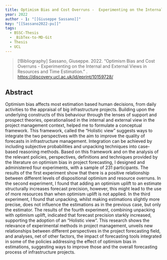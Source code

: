 ```yaml
---
title: Optimism Bias and Cost Overruns -  Experimenting on the Internal and External Views in Resources and Time Estimation
year: 2022
author - 1: "[[Giuseppe Sassano]]"
key: "[[Sassano2022-pu]]"
tags:
  - BSSC-Thesis
  - _BibTex-to-MD-Git
  - Thesis
  - UCL
---
```


> [!Bibliography]
> Sassano, Giuseppe. 2022. “Optimism Bias and Cost Overruns -  Experimenting on the Internal and External Views in Resources and Time Estimation.” . https://discovery.ucl.ac.uk/id/eprint/10159728/

## Abstract
Optimism bias affects most estimation based human decisions, from daily activities to the appraisal of big infrastructure projects. Building upon the underlying constructs of this behaviour through the lenses of support and prospect theories, operationalised in the internal and external view in the project management context, helped me to formulate a conceptual framework. This framework, called the “Holistic view” suggests ways to integrate the two perspectives with the aim to improve the quality of forecasts in infrastructure management. Integration can be achieved by including subjective probabilities and unpacking techniques into case-based reasoning methods. Based on this framework and on the analysis of the relevant policies, perspectives, definitions and techniques provided by the literature on optimism bias in project forecasting, I designed and administered four experiments, with a sample of 231 participants. The results of the first experiment show that there is a positive relationship between different levels of dispositional optimism and resource overruns. In the second experiment, I found that adding an optimism uplift to an estimate structurally increases forecast precision, however, this might lead to the use of more resources than when optimism uplift is not applied. In the third experiment, I found that unpacking, whilst making estimations slightly more precise, does not influence the estimations as in the previous case, but only the estimator. The results of the fourth experiment, combining unpacking with optimism uplift, indicated that forecast precision starkly increased, supporting the adoption of an “Holistic view”. This research shows the relevance of experimental methods in project management, unveils new relationships between different perspectives in the project forecasting field, and analyses, net of other factors, the impact of forecasting tools integrated in some of the policies addressing the effect of optimism bias in estimations, suggesting ways to improve those and the overall forecasting process of infrastructure projects.